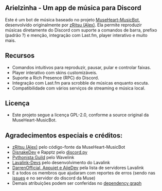 ## Arielzinha - Um app de música para Discord

Este é um bot de música baseado no projeto [MuseHeart-MusicBot](https://github.com/zRitsu/MuseHeart-MusicBot), desenvolvido originalmente por [zRitsu (Alex)](https://github.com/zRitsu). Ela permite reproduzir músicas diretamente do Discord com suporte a comandos de barra, prefixo (padrão ?) e menção, integração com Last.fm, player interativo e muito mais.

## Recursos

- Comandos intuitivos para reproduzir, pausar, pular e controlar faixas.
- Player interativo com skins customizáveis.
- Suporte a Rich Presence (RPC) do Discord.
- Integração com Last.fm para scrobble de músicas enquanto escuta.
- Compatibilidade com vários serviços de streaming e música local.

## Licença

- Este projeto segue a licença GPL-2.0, conforme a source original da MuseHeart-MusicBot.

## Agradecimentos especiais e créditos:

- [zRitsu (Alex)](https://github.com/zRitsu) pelo código-fonte da MuseHeart-MusicBot
- [DisnakeDev](https://github.com/DisnakeDev) e Rapptz pelo [discord.py](https://github.com/Rapptz/discord.py)
- [Pythonista Guild](https://github.com/PythonistaGuild) pelo Wavelink
- [Lavalink-Devs](https://github.com/lavalink-devs) pelo desenvolvimento do Lavalink
- [DarrenOfficial, Appujet e AjieDev](https://free.lavalink.rf.gd/list) pela lista de servidores Lavalink
- E a todos os membros que ajudaram com reportes de erros (sendo nas [issues](https://github.com/zRitsu/MuseHeart-MusicBot/issues) e no servidor do discord da Muse)
- Demais atribuições podem ser conferidas no [dependency graph](https://github.com/zRitsu/MuseHeart-MusicBot/network/dependencies)
